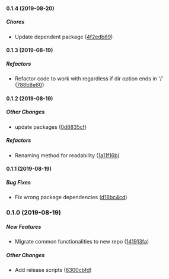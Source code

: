 #### 0.1.4 (2019-08-20)

##### Chores

*  Update dependent package ([4f2edb89](https://github.com/wchen02/apify-etl-lib/commit/4f2edb89920eeeebb0ab57bd2046eb5c23d95ede))

#### 0.1.3 (2019-08-19)

##### Refactors

*  Refactor code to work with regardless if dir option ends in '/' ([788b8e60](https://github.com/wchen02/apify-etl-lib/commit/788b8e6006e42cf6fd092a6aacc30bcf93763f7f))

#### 0.1.2 (2019-08-19)

##### Other Changes

*  update packages ([0d8835cf](https://github.com/wchen02/apify-etl-lib/commit/0d8835cfd4dfdcd4a27adc0930f2f6ff2036984a))

##### Refactors

*  Renaming method for readability ([1a11f16b](https://github.com/wchen02/apify-etl-lib/commit/1a11f16bd80682b2c79ad05f70278cb974ba1901))

#### 0.1.1 (2019-08-19)

##### Bug Fixes

*  Fix wrong package dependencies ([d18bc4cd](https://github.com/wchen02/apify-etl-lib/commit/d18bc4cdee4575285ead0f0ff5e519c6b2504bb5))

### 0.1.0 (2019-08-19)

##### New Features

*  Migrate common functionalities to new repo ([141913fa](https://github.com/wchen02/apify-etl-lib/commit/141913facc28d4046578fcfb63a0ee1fc089e2a3))

##### Other Changes

*  Add release scripts ([6300cbfd](https://github.com/wchen02/apify-etl-lib/commit/6300cbfdaf5195cb9da161bee265701d433bcee3))

